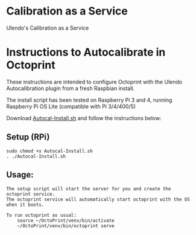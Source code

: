 # Calibration as a Service

Ulendo's Calibration as a Service

# Instructions to Autocalibrate in Octoprint

These instructions are intended to configure Octoprint with the Ulendo Autocalibration plugin from a fresh Raspbian install.

The install script has been tested on Raspberry Pi 3 and 4, running Raspberry Pi OS Lite (compatible with Pi 3/4/400/5)

Download [Autocal-Install.sh](Autocal-Install.sh) and follow the instructions below:

## Setup (RPi)

	sudo chmod +x Autocal-Install.sh
	. ./Autocal-Install.sh

## Usage:
	The setup script will start the server for you and create the octoprint service.
	The octoprint service will automatically start octoprint with the OS when it boots. 

	To run octoprint as usual:
		source ~/OctoPrint/venv/bin/activate
		~/OctoPrint/venv/bin/octoprint serve
